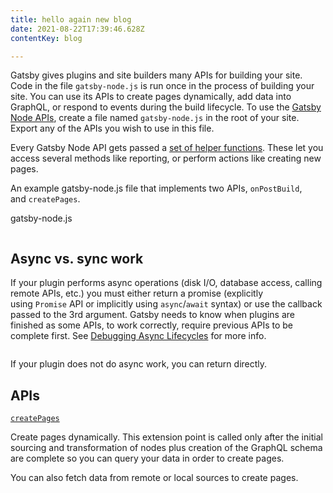 ```yaml
---
title: hello again new blog
date: 2021-08-22T17:39:46.628Z
contentKey: blog

---
```

<!--StartFragment-->

Gatsby gives plugins and site builders many APIs for building your site. Code in the file `gatsby-node.js` is run once in the process of building your site. You can use its APIs to create pages dynamically, add data into GraphQL, or respond to events during the build lifecycle. To use the [Gatsby Node APIs](https://www.gatsbyjs.com/docs/reference/config-files/gatsby-node/), create a file named `gatsby-node.js` in the root of your site. Export any of the APIs you wish to use in this file.

Every Gatsby Node API gets passed a [set of helper functions](https://www.gatsbyjs.com/docs/reference/config-files/node-api-helpers/). These let you access several methods like reporting, or perform actions like creating new pages.

An example gatsby-node.js file that implements two APIs, `onPostBuild`, and `createPages`.

gatsby-node.js

```js

```

## [](https://www.gatsbyjs.com/docs/reference/config-files/gatsby-node/#async-vs-sync-work)Async vs. sync work

If your plugin performs async operations (disk I/O, database access, calling remote APIs, etc.) you must either return a promise (explicitly using `Promise` API or implicitly using `async`/`await` syntax) or use the callback passed to the 3rd argument. Gatsby needs to know when plugins are finished as some APIs, to work correctly, require previous APIs to be complete first. See [Debugging Async Lifecycles](https://www.gatsbyjs.com/docs/debugging-async-lifecycles/) for more info.

```javascript

```

If your plugin does not do async work, you can return directly.

## APIs

[`createPages`](https://www.gatsbyjs.com/docs/reference/config-files/gatsby-node/#createPages)

Create pages dynamically. This extension point is called only after the initial sourcing and transformation of nodes plus creation of the GraphQL schema are complete so you can query your data in order to create pages.

You can also fetch data from remote or local sources to create pages.

<!--EndFragment-->